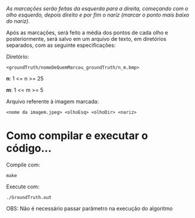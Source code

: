 *As marcações serão feitas da esquerda para a direita, começando com o olho esquerdo, depois direito e por fim o nariz (marcar o ponto mais baixo do nariz).*

Após as marcações, será feito a média dos pontos de cada olho e posteriormente, será salvo em um arquivo de texto, em diretórios separados, com as seguinte especificações:

Diretório:
```
<groundTruth/nomeDeQuemMarcou_groundTruth/n_m.bmp>
```
**n**: 1 <= n >= 25

**m**: 1 <= m >= 5

Arquivo referente à imagem marcada:

```
<nome da imagem.jpeg> <olhoEsq> <olhoDir> <nariz>
```


# Como compilar e executar o código...


Compile com:
```
make
```

Execute com:
```
./GroundTruth.out
```

OBS: Não é necessário passar parâmetro na execução do algoritmo

